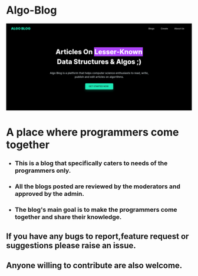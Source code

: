 # Algo-Blog

![algo-blog](./algo-blog.png?raw=true "Title")

# A place where programmers come together

- ### This is a blog that specifically caters to needs of the programmers only.
- ### All the blogs posted are reviewed by the moderators and approved by the admin.
- ### The blog's main goal is to make the programmers come together and share their knowledge.



## If you have any bugs to report,feature request or suggestions please raise an issue.
## Anyone willing to contribute are also welcome.
